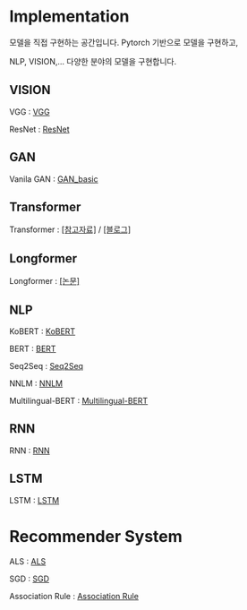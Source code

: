 # Implementation


모델을 직접 구현하는 공간입니다. Pytorch 기반으로 모델을 구현하고,

NLP, VISION,... 다양한 분야의 모델을 구현합니다.

## VISION

VGG : [VGG][googlelink]

[googlelink]: https://github.com/ceo21ckim/Implementation/tree/main/VISION/VGG "vggnet code"


ResNet : [ResNet][resnetlink]

[resnetlink]: https://github.com/ceo21ckim/Implementation/tree/main/VISION/ResNet "ResNet code"

## GAN

Vanila GAN : [GAN_basic][gan_basic_link]

[gan_basic_link]: https://github.com/ceo21ckim/Implementation/tree/main/VISION/GAN/GAN_basic_model "GAN basic code"


## Transformer

Transformer : [[참고자료]][link] / [[블로그]][link1]

[link]: https://jalammar.github.io/illustrated-transformer/ "좋은 자료 입니다."

[link1]: https://ok-lab.tistory.com/77 "제가 작성한 블로그입니다"

## Longformer

Longformer : [[논문]][longformer_paper]

[longformer_paper]: https://arxiv.org/pdf/2004.05150.pdf "Longformer paper"

## NLP

KoBERT : [KoBERT][kobertlink]

[kobertlink]: https://github.com/ceo21ckim/Implementation/tree/main/NLP/KoBERT "KoBERT code"

BERT : [BERT][bertlink]

[bertlink]: https://github.com/ceo21ckim/Implementation/tree/main/NLP/BERT "BERT code"

Seq2Seq : [Seq2Seq][seqlink]

[seqlink]: https://github.com/ceo21ckim/Implementation/tree/main/NLP/Seq2Seq "Seq2Seq code"

NNLM : [NNLM][nnlmlink]

[nnlmlink]: https://github.com/ceo21ckim/Implementation/tree/main/NLP/NNLM "NNLM code"

Multilingual-BERT : [Multilingual-BERT][mlbert]

[mlbert]: https://github.com/ceo21ckim/Implementation/tree/main/NLP/multilingual_bert "Multilingual-BERT code"

## RNN

RNN : [RNN][rnnlink]

[rnnlink]: https://github.com/ceo21ckim/Implementation/tree/main/RNN "RNN code"

## LSTM

LSTM : [LSTM][lstmlink]

[lstmlink]: https://github.com/ceo21ckim/Implementation/blob/main/LSTM/lstm_basic.py "LSTM code"

# Recommender System

ALS : [ALS][alslink]

[alslink]: https://github.com/ceo21ckim/Implementation/blob/main/Recommendation%20System/ALS/ALS1.ipynb "ALS code"

SGD : [SGD][sgdlink]

[sgdlink]: https://github.com/ceo21ckim/Implementation/tree/main/Recommendation%20System/SGD "SGD code"

Association Rule : [Association Rule][arlink]

[arlink]: https://github.com/ceo21ckim/Implementation/tree/main/Recommendation%20System/assocication%20rule "association rule code"
